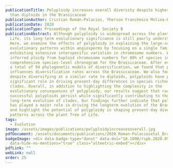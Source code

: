 ```yaml
---
publicationTitle: Polyploidy increases overall diversity despite higher turnover
  than diploids in the Brassicaceae
publicationAuthor: Cristian Román-Palacios, Yherson Franchesco Molina-Henao, and Michael S. Barker
publicationDate: 2020
publicationType: Proceedings of the Royal Society B
publicationAbstract: Although polyploidy is widespread across the plant Tree of
  Life, its long-term evolutionary significance is still poorly understood.
  Here, we examine the effects of polyploidy in explaining the large-scale
  evolutionary patterns within angiosperms by focusing on a single family
  exhibiting extensive interspecific variation in chromosome numbers. We
  inferred ploidy from haploid chromosome numbers for 80% of species in the most
  comprehensive species-level chronogram for the Brassicaceae. After evaluating
  a total of 94 phylogenetic models of diversification, we found that ploidy
  influences diversification rates across the Brassicaceae. We also found that
  despite diversifying at a similar rate to diploids, polyploids have played a
  significant role in driving present-day differences in species richness among
  clades. Overall, in addition to highlighting the complexity in the
  evolutionary consequences of polyploidy, our results suggest that rare
  successful polyploids persist while significantly contributing to the
  long-term evolution of clades. Our findings further indicate that polyploidy
  has played a major role in driving the longterm evolution of the Brassicaceae
  and highlight the potential of polyploidy in shaping present-day diversity
  patterns across the plant Tree of Life.
tags:
  - Evolution
image: /assets/images/publications/polyploidyincreasesoverall.jpg
pdfDocument: /assets/documents/publications/2020_Roman-Palaciosetal_Brassicaceae_.pdf
badgeImage: <div data-badge-type="donut" data-doi="10.1098/rspb.2020.0962"
  data-hide-no-mentions="true" class="altmetric-embed"></div>
pdfLink: ""
webLink: null
order: 25
---
```

